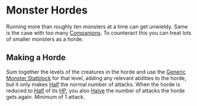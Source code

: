 # Monster Hordes

Running more than roughly ten monsters at a time can get unwieldy. Same is the case with too many [Companions](../Companions.md). To counteract this you can treat lots of smaller monsters as a horde.

## Making a Horde

Sum together the levels of the creatures in the horde and use the [Generic Monster Statblock](Generic%20Monster%20Statblocks.md) for that level, adding any relevant abilities to the horde, but it only makes [Half](../../Game%20Procedures/Core%20Procedures/Half.md) the normal number of attacks. When the horde is reduced to [Half](../../Game%20Procedures/Core%20Procedures/Half.md) of its [HP](../../Player%20Characters/Point%20Pools/Health%20Points.md), you also [Halve](../../Game%20Procedures/Core%20Procedures/Half.md) the number of attacks the horde gets again. Minimum of 1 attack.
